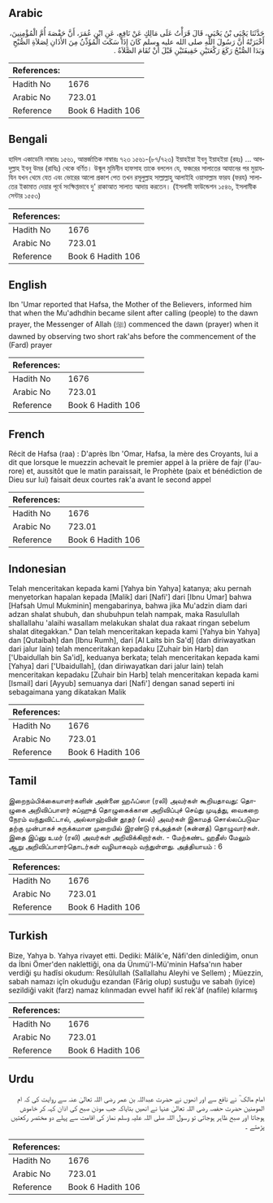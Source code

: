 ## Arabic


<div dir="rtl" lang="ar" style={{fontSize:'larger',backgroundColor:'#f8f9fa',padding:20}}>
حَدَّثَنَا يَحْيَى بْنُ يَحْيَى، قَالَ قَرَأْتُ عَلَى مَالِكٍ عَنْ نَافِعٍ، عَنِ ابْنِ عُمَرَ، أَنَّ حَفْصَةَ أُمَّ الْمُؤْمِنِينَ، أَخْبَرَتْهُ أَنَّ رَسُولَ اللَّهِ صلى الله عليه وسلم كَانَ إِذَا سَكَتَ الْمُؤَذِّنُ مِنَ الأَذَانِ لِصَلاَةِ الصُّبْحِ وَبَدَا الصُّبْحُ رَكَعَ رَكْعَتَيْنِ خَفِيفَتَيْنِ قَبْلَ أَنْ تُقَامَ الصَّلاَةُ ‏.‏
</div>
<div style={{backgroundColor:'#f8f9fa',padding:20, marginBottom: 10}}><table> <thead> <tr> <th>References:</th> <th></th> </tr> </thead> <tbody><tr><td>Hadith No</td><td>1676</td></tr><tr><td>Arabic No</td><td>723.01</td></tr><tr><td>Reference</td><td>Book 6 Hadith 106</td></tr></tbody></table></div>

## Bengali


<div dir="ltr" lang="bn" style={{fontSize:'larger',backgroundColor:'#f8f9fa',padding:20}}>
হাদিস একাডেমি নাম্বারঃ ১৫৬১, আন্তর্জাতিক নাম্বারঃ ৭২৩ ১৫৬১-(৮৭/৭২৩) ইয়াহইয়া ইবনু ইয়াহইয়া (রহঃ) ... আবদুল্লাহ ইবনু উমর (রাযিঃ) থেকে বর্ণিত। উন্মুল মুমিনীন হাফসাহ তাকে বললেন যে, ফজরের সালাতের আযানের পর মুয়াযযিন যখন থেমে যেত এবং ভোরের আলো প্রকাশ পেত তখন রসূলুল্লাহ সাল্লাল্লাহু আলাইহি ওয়াসাল্লাম ফারয (ফরয) সালাতের ইকামাত দেয়ার পূর্বে সংক্ষিপ্তভাবে দু' রাকাআত সালাত আদায় করতেন। (ইসলামী ফাউন্ডেশন ১৫৪৬, ইসলামীক সেন্টার ১৫৫৩)
</div>
<div style={{backgroundColor:'#f8f9fa',padding:20, marginBottom: 10}}><table> <thead> <tr> <th>References:</th> <th></th> </tr> </thead> <tbody><tr><td>Hadith No</td><td>1676</td></tr><tr><td>Arabic No</td><td>723.01</td></tr><tr><td>Reference</td><td>Book 6 Hadith 106</td></tr></tbody></table></div>

## English


<div dir="ltr" lang="en" style={{fontSize:'larger',backgroundColor:'#f8f9fa',padding:20}}>
Ibn 'Umar reported that Hafsa, the Mother of the Believers, informed him that when the Mu'adhdhin became silent after calling (people) to the dawn prayer, the Messenger of Allah (ﷺ) commenced the dawn (prayer) when it dawned by observing two short rak'ahs before the commencement of the (Fard) prayer
</div>
<div style={{backgroundColor:'#f8f9fa',padding:20, marginBottom: 10}}><table> <thead> <tr> <th>References:</th> <th></th> </tr> </thead> <tbody><tr><td>Hadith No</td><td>1676</td></tr><tr><td>Arabic No</td><td>723.01</td></tr><tr><td>Reference</td><td>Book 6 Hadith 106</td></tr></tbody></table></div>

## French


<div dir="ltr" lang="fr" style={{fontSize:'larger',backgroundColor:'#f8f9fa',padding:20}}>
Récit de Hafsa (raa) : D'après Ibn 'Omar, Hafsa, la mère des Croyants, lui a dit que lorsque le muezzin achevait le premier appel à la prière de fajr (l'aurore) et, aussitôt que le matin paraissait, le Prophète (paix et bénédiction de Dieu sur lui) faisait deux courtes rak'a avant le second appel
</div>
<div style={{backgroundColor:'#f8f9fa',padding:20, marginBottom: 10}}><table> <thead> <tr> <th>References:</th> <th></th> </tr> </thead> <tbody><tr><td>Hadith No</td><td>1676</td></tr><tr><td>Arabic No</td><td>723.01</td></tr><tr><td>Reference</td><td>Book 6 Hadith 106</td></tr></tbody></table></div>

## Indonesian


<div dir="ltr" lang="id" style={{fontSize:'larger',backgroundColor:'#f8f9fa',padding:20}}>
Telah menceritakan kepada kami [Yahya bin Yahya] katanya; aku pernah menyetorkan hapalan kepada [Malik] dari [Nafi'] dari [Ibnu Umar] bahwa [Hafsah Umul Mukminin] mengabarinya, bahwa jika Mu'adzin diam dari adzan shalat shubuh, dan shubuhpun telah nampak, maka Rasulullah shallallahu 'alaihi wasallam melakukan shalat dua rakaat ringan sebelum shalat ditegakkan." Dan telah menceritakan kepada kami [Yahya bin Yahya] dan [Qutaibah] dan [Ibnu Rumh], dari [Al Laits bin Sa'd] (dan diriwayatkan dari jalur lain) telah menceritakan kepadaku [Zuhair bin Harb] dan ['Ubaidullah bin Sa'id], keduanya berkata; telah menceritakan kepada kami [Yahya] dari ['Ubaidullah], (dan diriwayatkan dari jalur lain) telah menceritakan kepadaku [Zuhair bin Harb] telah menceritakan kepada kami [Ismail] dari [Ayyub] semuanya dari [Nafi'] dengan sanad seperti ini sebagaimana yang dikatakan Malik
</div>
<div style={{backgroundColor:'#f8f9fa',padding:20, marginBottom: 10}}><table> <thead> <tr> <th>References:</th> <th></th> </tr> </thead> <tbody><tr><td>Hadith No</td><td>1676</td></tr><tr><td>Arabic No</td><td>723.01</td></tr><tr><td>Reference</td><td>Book 6 Hadith 106</td></tr></tbody></table></div>

## Tamil


<div dir="ltr" lang="ta" style={{fontSize:'larger',backgroundColor:'#f8f9fa',padding:20}}>
இறைநம்பிக்கையாளர்களின் அன்னை ஹஃப்ஸா (ரலி) அவர்கள் கூறியதாவது: தொழுகை அறிவிப்பாளர் சுப்ஹுத் தொழுகைக்கான அறிவிப்புச் செய்து முடித்து, வைகறை நேரம் வந்துவிட்டால், அல்லாஹ்வின் தூதர் (ஸல்) அவர்கள் இகாமத் சொல்லப்படுவதற்கு முன்பாகச் சுருக்கமான முறையில் இரண்டு ரக்அத்கள் (சுன்னத்) தொழுவார்கள். இதை இப்னு உமர் (ரலி) அவர்கள் அறிவிக்கிறார்கள். - மேற்கண்ட ஹதீஸ் மேலும் ஆறு அறிவிப்பாளர்தொடர்கள் வழியாகவும் வந்துள்ளது. அத்தியாயம் : 6
</div>
<div style={{backgroundColor:'#f8f9fa',padding:20, marginBottom: 10}}><table> <thead> <tr> <th>References:</th> <th></th> </tr> </thead> <tbody><tr><td>Hadith No</td><td>1676</td></tr><tr><td>Arabic No</td><td>723.01</td></tr><tr><td>Reference</td><td>Book 6 Hadith 106</td></tr></tbody></table></div>

## Turkish


<div dir="ltr" lang="tr" style={{fontSize:'larger',backgroundColor:'#f8f9fa',padding:20}}>
Bize, Yahya b. Yahya rivayet etti. Dediki: Mâlik'e, Nâfi'den dinlediğim, onun da İbni Ömer'den naklettiği, ona da Ünımü'l-Mü'minin Hafsa'nın haber verdiği şu hadîsi okudum: Resûlullah (Sallallahu Aleyhi ve Sellem) ; Müezzin, sabah namazı içîn okuduğu ezandan (Fârig olup) sustuğu ve sabah (iyice) sezildiği vakit (farz) namaz kılınmadan evvel hafif ikî rek'âf (nafile) kılarmış
</div>
<div style={{backgroundColor:'#f8f9fa',padding:20, marginBottom: 10}}><table> <thead> <tr> <th>References:</th> <th></th> </tr> </thead> <tbody><tr><td>Hadith No</td><td>1676</td></tr><tr><td>Arabic No</td><td>723.01</td></tr><tr><td>Reference</td><td>Book 6 Hadith 106</td></tr></tbody></table></div>

## Urdu


<div dir="rtl" lang="ur" style={{fontSize:'larger',backgroundColor:'#f8f9fa',padding:20}}>
امام مالک ؒ نے نافع سے اور انھوں نے حضرت عبداللہ بن عمر رضی اللہ تعالیٰ عنہ سے روایت کی کہ ام المومنین حضرت حفصہ رضی اللہ تعالیٰ عنہا نے انھیں بتایاکہ جب موذن صبح کی اذان کہہ کر خاموش ہوجاتا اور صبح ظاہر ہوجاتی تو رسول اللہ صلی اللہ علیہ وسلم نماز کی اقامت سے پہلے دو مختصر رکعتیں پڑھتے ۔
</div>
<div style={{backgroundColor:'#f8f9fa',padding:20, marginBottom: 10}}><table> <thead> <tr> <th>References:</th> <th></th> </tr> </thead> <tbody><tr><td>Hadith No</td><td>1676</td></tr><tr><td>Arabic No</td><td>723.01</td></tr><tr><td>Reference</td><td>Book 6 Hadith 106</td></tr></tbody></table></div>